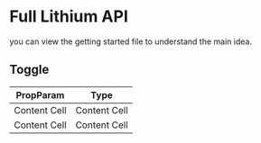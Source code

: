 # Full Lithium API

you can view the getting started file to understand the main idea.
## Toggle

| PropParam  | Type |
| ------------- | ------------- |
| Content Cell  | Content Cell  |
| Content Cell  | Content Cell  |
